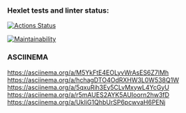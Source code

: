 ### Hexlet tests and linter status:
[![Actions Status](https://github.com/phoenix-85/php-project-45/actions/workflows/hexlet-check.yml/badge.svg)](https://github.com/phoenix-85/php-project-45/actions)

[![Maintainability](https://api.codeclimate.com/v1/badges/12303d372b3d090e92da/maintainability)](https://codeclimate.com/github/phoenix-85/php-project-45/maintainability)

### ASCIINEMA
https://asciinema.org/a/M5YkFtE4EOLyvWrAsES6Z7lMh
https://asciinema.org/a/hchagDTO4OdRXHW3L0W538Q1W
https://asciinema.org/a/5qxuRih3Ey5CLvMxywL4YcGyU
https://asciinema.org/a/r5mAUES2AYK5AUIoorn2hw3fD
https://asciinema.org/a/UkIiG1QhbUrSP6pcwvaH6PENj